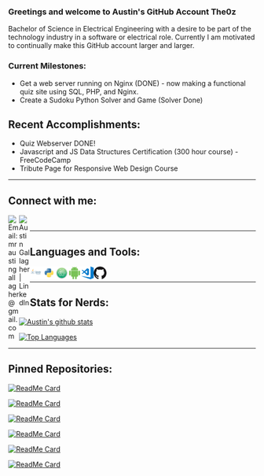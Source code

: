 ### Greetings and welcome to Austin's GitHub Account The0z

Bachelor of Science in Electrical Engineering with a desire to be part of the technology industry in a software  or electrical role.
Currently I am motivated to continually make this GitHub account larger and larger.

### Current Milestones:
- Get a web server running on Nginx (DONE) - now making a functional quiz site using SQL, PHP, and Nginx. 
- Create a Sudoku Python Solver and Game (Solver Done)

## Recent Accomplishments:
- Quiz Webserver DONE!
- Javascript and JS Data Structures Certification (300 hour course) - FreeCodeCamp
- Tribute Page for Responsive Web Design Course

---
## Connect with me:
[<img align="left" alt="Email: mraustingallagher@gmail.com" width="22px" src="https://cdn.jsdelivr.net/npm/simple-icons@v3/icons/gmail.svg" />][email]

[<img align="left" alt="Austin Gallagher | LinkedIn" width="22px" src="https://cdn.jsdelivr.net/npm/simple-icons@v3/icons/linkedin.svg" />][linkedin]

<br />

---

## Languages and Tools:


<img align="left" alt="Java" width="26px" src="https://raw.githubusercontent.com/github/explore/80688e429a7d4ef2fca1e82350fe8e3517d3494d/topics/java/java.png" />

<img align="left" alt="Python" width="26px" src="https://raw.githubusercontent.com/github/explore/80688e429a7d4ef2fca1e82350fe8e3517d3494d/topics/python/python.png" />

<img align="left" alt="Atom" width="26px" src="https://raw.githubusercontent.com/github/explore/80688e429a7d4ef2fca1e82350fe8e3517d3494d/topics/atom/atom.png" />

<img align="left" alt="Android SDK" width="26px" src="https://raw.githubusercontent.com/github/explore/80688e429a7d4ef2fca1e82350fe8e3517d3494d/topics/android/android.png" />

<img align="left" alt="Visual Studio Code" width="26px" src="https://raw.githubusercontent.com/github/explore/80688e429a7d4ef2fca1e82350fe8e3517d3494d/topics/visual-studio-code/visual-studio-code.png" />

<img align="left" alt="GitHub" width="26px" src="https://raw.githubusercontent.com/github/explore/78df643247d429f6cc873026c0622819ad797942/topics/github/github.png" />

<br />

---

## Stats for Nerds:
[![Austin's github stats](https://github-readme-stats.vercel.app/api?username=The0z&hide=stars,issues,contribs&show_icons=true&theme=dark)](https://github.com/anuraghazra/github-readme-stats)

[![Top Languages](https://github-readme-stats.vercel.app/api/top-langs/?username=The0z&layout=compact&langs_count=3)](https://github.com/anuraghazra/github-readme-stats)

---
## Pinned Repositories:
[![ReadMe Card](https://github-readme-stats.vercel.app/api/pin/?username=The0z&repo=QuizWebServer)](https://github.com/The0z/QuizWebServer)

[![ReadMe Card](https://github-readme-stats.vercel.app/api/pin/?username=The0z&repo=BudgetProgram)](https://github.com/The0z/BudgetProgram)

[![ReadMe Card](https://github-readme-stats.vercel.app/api/pin/?username=The0z&repo=BasketBallCourtCounter)](https://github.com/The0z/BasketBallCourtCounter)

[![ReadMe Card](https://github-readme-stats.vercel.app/api/pin/?username=The0z&repo=ArithmeticFormatter)](https://github.com/The0z/ArithmeticFormatter)

[![ReadMe Card](https://github-readme-stats.vercel.app/api/pin/?username=The0z&repo=JustJavaCoffeeApp)](https://github.com/The0z/JustJavaCoffeeApp)

[![ReadMe Card](https://github-readme-stats.vercel.app/api/pin/?username=The0z&repo=TimeCalculator)](https://github.com/The0z/TimeCalculator)


<!--
**The0z/The0z** is a ✨ _special_ ✨ repository because its `README.md` (this file) appears on your GitHub profile.
-->

[linkedin]: https://linkedin.com/in/austingallagher-ee
[email]: mailto:mraustingallagher@gmail.com


